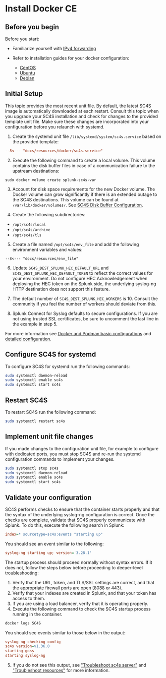 # Install Docker CE

## Before you begin

Before you start:
- Familiarize yourself with [IPv4 forwarding](./getting-started-runtime-configuration.md#ipv4-forwarding)
- Refer to installation guides for your docker configuration:

    - [CentOS](https://docs.docker.com/install/linux/docker-ce/centos/)
    - [Ubuntu](https://docs.docker.com/install/linux/docker-ce/ubuntu/)
    - [Debian](https://docs.docker.com/install/linux/docker-ce/debian/)

## Initial Setup

This topic provides the most recent unit file. By default, the latest SC4S image is
automatically downloaded at each restart. Consult this topic when you upgrade your SC4S installation and check for changes
to the provided template unit file. Make sure these changes are incorporated into your configuration before you relaunch with systemd.

1. Create the systemd unit file `/lib/systemd/system/sc4s.service` based on the provided template:

```ini
--8<--- "docs/resources/docker/sc4s.service"
```

2. Execute the following command to create a local volume. This volume contains the disk buffer files in case of a communication
failure to the upstream destinations:

```
sudo docker volume create splunk-sc4s-var
```

3. Account for disk space requirements for the new Docker volume. The Docker volume can grow significantly if there is an extended outage to the SC4S destinations. This volume can be found at
`/var/lib/docker/volumes/`. See [SC4S Disk Buffer Configuration](https://splunk.github.io/splunk-connect-for-syslog/main/configuration/#sc4s-disk-buffer-configuration).

4. Create the following subdirectories:

* `/opt/sc4s/local`
* `/opt/sc4s/archive`
* `/opt/sc4s/tls`


5. Create a file named `/opt/sc4s/env_file` and add the following environment variables and values:

```dotenv
--8<--- "docs/resources/env_file"
```

6. Update `SC4S_DEST_SPLUNK_HEC_DEFAULT_URL` and `SC4S_DEST_SPLUNK_HEC_DEFAULT_TOKEN` to reflect the correct values for your environment. Do not configure HEC
Acknowledgement when deploying the HEC token on the Splunk side, the underlying syslog-ng HTTP destination does not support this
feature. 

7. The default number of `SC4S_DEST_SPLUNK_HEC_WORKERS` is 10. Consult the community if you feel the number of workers should
deviate from this.

8. Splunk Connect for Syslog defaults to secure configurations. If you are not using trusted SSL certificates, be sure to
uncomment the last line in the example in step 5.

For more information see [Docker and Podman basic configurations](./getting-started-runtime-configuration.md#docker-and-podman-basic-configurations)
and [detailed configuration](../configuration.md).

## Configure SC4S for systemd
To configure SC4S for systemd run the following commands:

```bash
sudo systemctl daemon-reload
sudo systemctl enable sc4s
sudo systemctl start sc4s
```
## Restart SC4S
To restart SC4S run the following command:

```bash
sudo systemctl restart sc4s
```

## Implement unit file changes
If you made changes to the configuration unit file, for example to configure with dedicated ports, you must stop SC4S and re-run the systemd configuration commands to implement your changes.

```bash
sudo systemctl stop sc4s
sudo systemctl daemon-reload 
sudo systemctl enable sc4s
sudo systemctl start sc4s
```

## Validate your configuration

SC4S performs checks to ensure that the container starts properly and that the syntax of the underlying syslog-ng
configuration is correct. Once the checks are complete, validate that SC4S properly communicate with Splunk.
To do this, execute the following search in Splunk:

```ini
index=* sourcetype=sc4s:events "starting up"
```

You should see an event similar to the following:

```ini
syslog-ng starting up; version='3.28.1'
```

The startup process should proceed normally without syntax errors. If it does not,
follow the steps below before proceeding to deeper-level troubleshooting:

1. Verify that the URL, token, and TLS/SSL settings are correct, and that the appropriate firewall ports are open (8088 or 443).
2. Verify that your indexes are created in Splunk, and that your token has access to them.
3. If you are using a load balancer, verify that it is operating properly.
4. Execute the following command to check the SC4S startup process running in the container.

```bash
docker logs SC4S
```

You should see events similar to those below in the output:

```ini
syslog-ng checking config
sc4s version=v1.36.0
starting goss
starting syslog-ng
```

5. If you do not see this output, see ["Troubleshoot sc4s server"](../troubleshooting/troubleshoot_SC4S_server.md)
and ["Troubleshoot resources"](../troubleshooting/troubleshoot_resources.md) for more information.

